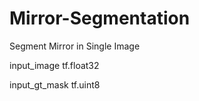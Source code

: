 # Mirror-Segmentation
Segment Mirror in Single Image

input_image tf.float32

input_gt_mask tf.uint8